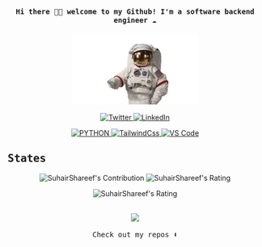 <h4 align="center"><samp> Hi there 👋🏾  welcome to my Github! I'm a software backend engineer  ☁️ </samp></h4>

<p align="center">
  <img width="250" src="gifs/my_gif.gif">
</p>


<p align="center">
  <a href="https://twitter.com/suhairshareef" target="_blank">
    <img src="https://img.shields.io/badge/twitter-%231DA1F2.svg?&style=for-the-badge&logo=twitter&logoColor=white&color=071A2C" alt="Twitter"/>
  </a>
  <a href="https://www.linkedin.com/in/suhairshareef" target="_blank">
    <img src="https://img.shields.io/badge/linkedin-%230077B5.svg?&style=for-the-badge&logo=linkedin&logoColor=white&color=071A2C" alt="LinkedIn"/>
  </a>
</p>


<div align="center">
  <a href="https://www.linkedin.com/in/suhairshareef" target="_blank">
    <img src="https://img.shields.io/badge/Python-14354C?style=for-the-badge&logo=python&logoColor=white" alt="PYTHON"/>
  </a>
  <a href="#" target="_blank">
    <img src="https://img.shields.io/badge/-TailwindCss-%231a202c?style=for-the-badge&logo=tailwind-css" alt="TailwindCss"/>
  </a>
  <a href="#" target="_blank">
    <img src="https://img.shields.io/badge/-VSCode-%23007ACC?style=for-the-badge&logo=visual-studio-code" alt="VS Code"/>
  </a>
</div>


## <samp>**States**</samp>

<p align = "center">
  <img src = "https://github-readme-stats.vercel.app/api?username=SuhairShareef&count_private=true&theme=dracula&hide_border=true&show_icons=true" alt = "SuhairShareef's Contribution" width = 400 >
  <img src = "https://github-readme-streak-stats.herokuapp.com?user=SuhairShareef&count_private=true&theme=dracula&hide_border=true" alt = "SuhairShareef's Rating" width = 400 >
</p>

<p align = "center">
  <img src = "https://github-readme-stats.vercel.app/api/top-langs/?username=SuhairShareef&langs_count=6&layout=compact" alt = "SuhairShareef's Rating" width = 400 >
</p>

<br/>
<div align="center">
  <img src="https://profile-counter.glitch.me/suhairshareef/count.svg"></img>
</div>


<p align="center"><samp>
Check out my repos ⬇️  
  </samp>
</p>
